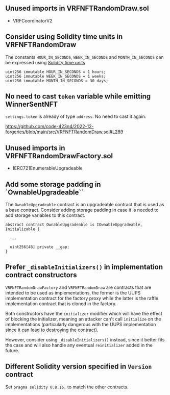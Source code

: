 ## Unused imports in VRFNFTRandomDraw.sol

- VRFCoordinatorV2

## Consider using Solidity time units in VRFNFTRandomDraw

The constants `HOUR_IN_SECONDS`, `WEEK_IN_SECONDS` and `MONTH_IN_SECONDS` can be expressed using [Solidity time units](https://docs.soliditylang.org/en/latest/units-and-global-variables.html#time-units)

```solidity
uint256 immutable HOUR_IN_SECONDS = 1 hours;
uint256 immutable WEEK_IN_SECONDS = 1 weeks;
uint256 immutable MONTH_IN_SECONDS = 30 days;
```

## No need to cast `token` variable while emitting WinnerSentNFT 

`settings.token` is already of type `address`. No need to cast it again.

https://github.com/code-423n4/2022-12-forgeries/blob/main/src/VRFNFTRandomDraw.sol#L289

## Unused imports in VRFNFTRandomDrawFactory.sol

- IERC721EnumerableUpgradeable

## Add some storage padding in `OwnableUpgradeable``

The `OwnableUpgradeable` contract is an upgradeable contract that is used as a base contract. Consider adding storage padding in case it is needed to add storage variables to this contract.

```solidity
abstract contract OwnableUpgradeable is IOwnableUpgradeable, Initializable {
  
  ...

  uint256[48] private __gap;
}
```

## Prefer `_disableInitializers()` in implementation contract constructors

`VRFNFTRandomDrawFactory` and `VRFNFTRandomDraw` are contracts that are intended to be used as implementations, the former is the UUPS implementation contract for the factory proxy while the latter is the raffle implementation contract that is cloned in the factory. 

Both constructors have the `initializer` modifier which will have the effect of blocking the initializer, meaning an attacker can't call `initialize` on the implementations (particularly dangerous with the UUPS implementation since it can lead to destroying the contract). 

However, consider using `_disableInitializers()` instead, since it better fits the case and will also handle any eventual `reinitializer` added in the future.

## Different Solidity version specified in `Version` contract

Set `pragma solidity 0.8.16;` to match the other contracts.

